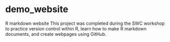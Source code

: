 # demo_website
R markdown website
This project was completed during the SWC workshop to practice version control within R, learn how to make R markdown documents, and create webpages using GitHub.